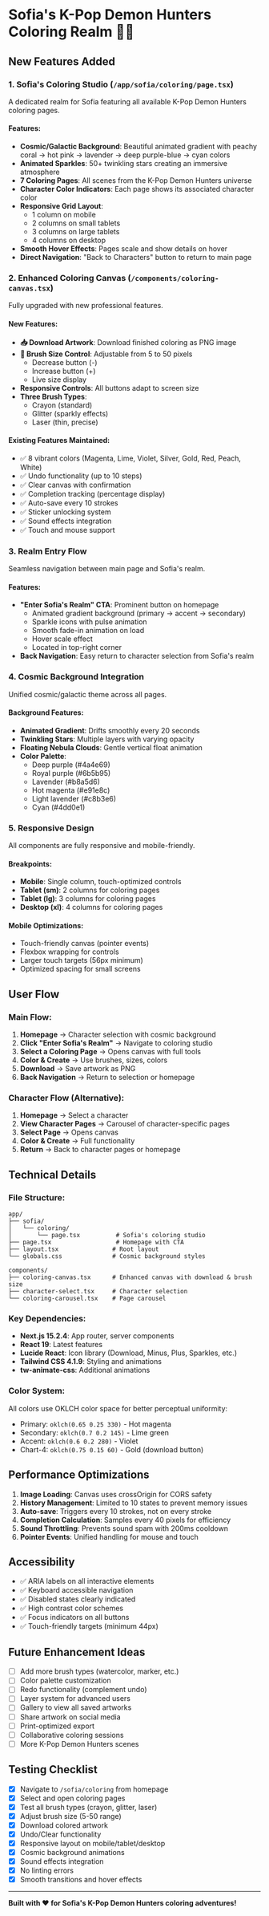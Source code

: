 # Sofia's K-Pop Demon Hunters Coloring Realm 🎨✨

## New Features Added

### 1. **Sofia's Coloring Studio** (`/app/sofia/coloring/page.tsx`)
A dedicated realm for Sofia featuring all available K-Pop Demon Hunters coloring pages.

#### Features:
- **Cosmic/Galactic Background**: Beautiful animated gradient with peachy coral → hot pink → lavender → deep purple-blue → cyan colors
- **Animated Sparkles**: 50+ twinkling stars creating an immersive atmosphere
- **7 Coloring Pages**: All scenes from the K-Pop Demon Hunters universe
- **Character Color Indicators**: Each page shows its associated character color
- **Responsive Grid Layout**: 
  - 1 column on mobile
  - 2 columns on small tablets
  - 3 columns on large tablets
  - 4 columns on desktop
- **Smooth Hover Effects**: Pages scale and show details on hover
- **Direct Navigation**: "Back to Characters" button to return to main page

### 2. **Enhanced Coloring Canvas** (`/components/coloring-canvas.tsx`)
Fully upgraded with new professional features.

#### New Features:
- **📥 Download Artwork**: Download finished coloring as PNG image
- **🎨 Brush Size Control**: Adjustable from 5 to 50 pixels
  - Decrease button (-)
  - Increase button (+)
  - Live size display
- **Responsive Controls**: All buttons adapt to screen size
- **Three Brush Types**: 
  - Crayon (standard)
  - Glitter (sparkly effects)
  - Laser (thin, precise)

#### Existing Features Maintained:
- ✅ 8 vibrant colors (Magenta, Lime, Violet, Silver, Gold, Red, Peach, White)
- ✅ Undo functionality (up to 10 steps)
- ✅ Clear canvas with confirmation
- ✅ Completion tracking (percentage display)
- ✅ Auto-save every 10 strokes
- ✅ Sticker unlocking system
- ✅ Sound effects integration
- ✅ Touch and mouse support

### 3. **Realm Entry Flow**
Seamless navigation between main page and Sofia's realm.

#### Features:
- **"Enter Sofia's Realm" CTA**: Prominent button on homepage
  - Animated gradient background (primary → accent → secondary)
  - Sparkle icons with pulse animation
  - Smooth fade-in animation on load
  - Hover scale effect
  - Located in top-right corner
- **Back Navigation**: Easy return to character selection from Sofia's realm

### 4. **Cosmic Background Integration**
Unified cosmic/galactic theme across all pages.

#### Background Features:
- **Animated Gradient**: Drifts smoothly every 20 seconds
- **Twinkling Stars**: Multiple layers with varying opacity
- **Floating Nebula Clouds**: Gentle vertical float animation
- **Color Palette**: 
  - Deep purple (#4a4e69)
  - Royal purple (#6b5b95)
  - Lavender (#b8a5d6)
  - Hot magenta (#e91e8c)
  - Light lavender (#c8b3e6)
  - Cyan (#4dd0e1)

### 5. **Responsive Design**
All components are fully responsive and mobile-friendly.

#### Breakpoints:
- **Mobile**: Single column, touch-optimized controls
- **Tablet (sm)**: 2 columns for coloring pages
- **Tablet (lg)**: 3 columns for coloring pages
- **Desktop (xl)**: 4 columns for coloring pages

#### Mobile Optimizations:
- Touch-friendly canvas (pointer events)
- Flexbox wrapping for controls
- Larger touch targets (56px minimum)
- Optimized spacing for small screens

## User Flow

### Main Flow:
1. **Homepage** → Character selection with cosmic background
2. **Click "Enter Sofia's Realm"** → Navigate to coloring studio
3. **Select a Coloring Page** → Opens canvas with full tools
4. **Color & Create** → Use brushes, sizes, colors
5. **Download** → Save artwork as PNG
6. **Back Navigation** → Return to selection or homepage

### Character Flow (Alternative):
1. **Homepage** → Select a character
2. **View Character Pages** → Carousel of character-specific pages
3. **Select Page** → Opens canvas
4. **Color & Create** → Full functionality
5. **Return** → Back to character pages or homepage

## Technical Details

### File Structure:
```
app/
├── sofia/
│   └── coloring/
│       └── page.tsx          # Sofia's coloring studio
├── page.tsx                  # Homepage with CTA
├── layout.tsx               # Root layout
└── globals.css              # Cosmic background styles

components/
├── coloring-canvas.tsx      # Enhanced canvas with download & brush size
├── character-select.tsx     # Character selection
└── coloring-carousel.tsx    # Page carousel
```

### Key Dependencies:
- **Next.js 15.2.4**: App router, server components
- **React 19**: Latest features
- **Lucide React**: Icon library (Download, Minus, Plus, Sparkles, etc.)
- **Tailwind CSS 4.1.9**: Styling and animations
- **tw-animate-css**: Additional animations

### Color System:
All colors use OKLCH color space for better perceptual uniformity:
- Primary: `oklch(0.65 0.25 330)` - Hot magenta
- Secondary: `oklch(0.7 0.2 145)` - Lime green
- Accent: `oklch(0.6 0.2 280)` - Violet
- Chart-4: `oklch(0.75 0.15 60)` - Gold (download button)

## Performance Optimizations

1. **Image Loading**: Canvas uses crossOrigin for CORS safety
2. **History Management**: Limited to 10 states to prevent memory issues
3. **Auto-save**: Triggers every 10 strokes, not on every stroke
4. **Completion Calculation**: Samples every 40 pixels for efficiency
5. **Sound Throttling**: Prevents sound spam with 200ms cooldown
6. **Pointer Events**: Unified handling for mouse and touch

## Accessibility

- ✅ ARIA labels on all interactive elements
- ✅ Keyboard accessible navigation
- ✅ Disabled states clearly indicated
- ✅ High contrast color schemes
- ✅ Focus indicators on all buttons
- ✅ Touch-friendly targets (minimum 44px)

## Future Enhancement Ideas

- [ ] Add more brush types (watercolor, marker, etc.)
- [ ] Color palette customization
- [ ] Redo functionality (complement undo)
- [ ] Layer system for advanced users
- [ ] Gallery to view all saved artworks
- [ ] Share artwork on social media
- [ ] Print-optimized export
- [ ] Collaborative coloring sessions
- [ ] More K-Pop Demon Hunters scenes

## Testing Checklist

- [x] Navigate to `/sofia/coloring` from homepage
- [x] Select and open coloring pages
- [x] Test all brush types (crayon, glitter, laser)
- [x] Adjust brush size (5-50 range)
- [x] Download colored artwork
- [x] Undo/Clear functionality
- [x] Responsive layout on mobile/tablet/desktop
- [x] Cosmic background animations
- [x] Sound effects integration
- [x] No linting errors
- [x] Smooth transitions and hover effects

---

**Built with ❤️ for Sofia's K-Pop Demon Hunters coloring adventures!**

